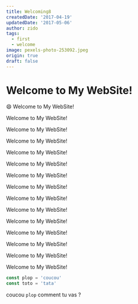 ```yaml
---
title: Welcoming8
createdDate: '2017-04-19'
updatedDate: '2017-05-06'
author: zido
tags:
  - first
  - welcome
image: pexels-photo-253092.jpeg
origin: true
draft: false
---
```


# Welcome to My WebSite!

:smile: Welcome to My WebSite!

Welcome to My WebSite!

Welcome to My WebSite!

Welcome to My WebSite!

Welcome to My WebSite!

Welcome to My WebSite!

Welcome to My WebSite!

Welcome to My WebSite!

Welcome to My WebSite!

Welcome to My WebSite!

Welcome to My WebSite!

Welcome to My WebSite!

Welcome to My WebSite!

Welcome to My WebSite!

Welcome to My WebSite!

```javascript
const plop = 'coucou'
const toto = 'tata'
```

coucou `plop` comment tu vas ?
